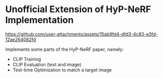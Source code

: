 # Unofficial Extension of HyP-NeRF Implementation

https://github.com/user-attachments/assets/15ab9fd4-dfd3-4c83-a3fd-12ae264082fd

Implements some parts of the HyP-NeRF paper, namely:

* CLIP Training
* CLIP Evaluation (text and image)
* Test-time Optimization to match a target image
